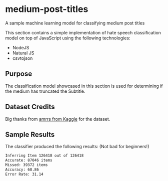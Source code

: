 # medium-post-titles
A sample machine learning model for classifying medium post titles

This section contains a simple implementation of hate speech classification model on top of JavaScript using the following technologies:

 - NodeJS
 - Natural JS
 - csvtojson

 ## Purpose
 The classification model showcased in this section is used for determining if the medium has truncated the Subtitle.


## Dataset Credits
Big thanks from [amrrs from Kaggle](https://www.kaggle.com/nulldata) for the dataset.


## Sample Results
The classifier produced the following results: (Not bad for beginners!)
 ```sh
Inferring Item 126418 out of 126418
Accurate: 87046 items
Missed: 39372 items
Accuracy: 68.86
Error Rate: 31.14
 ```